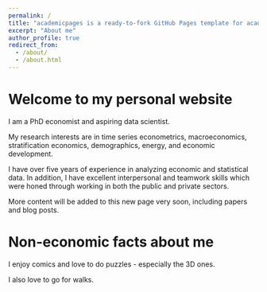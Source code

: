 ```yaml
---
permalink: /
title: "academicpages is a ready-to-fork GitHub Pages template for academic personal websites"
excerpt: "About me"
author_profile: true
redirect_from: 
  - /about/
  - /about.html
---
```


Welcome to my personal website
======
I am a PhD economist and aspiring data scientist. 

My research interests are in time series econometrics, macroeconomics, stratification economics, demographics, energy, and economic development.

I have over five years of experience in analyzing economic and statistical data. In addition, I have excellent interpersonal and teamwork skills which were honed through working in both the public and private sectors.

More content will be added to this new page very soon, including papers and blog posts.

Non-economic facts about me
======
I enjoy comics and love to do puzzles - especially the 3D ones.

I also love to go for walks.

